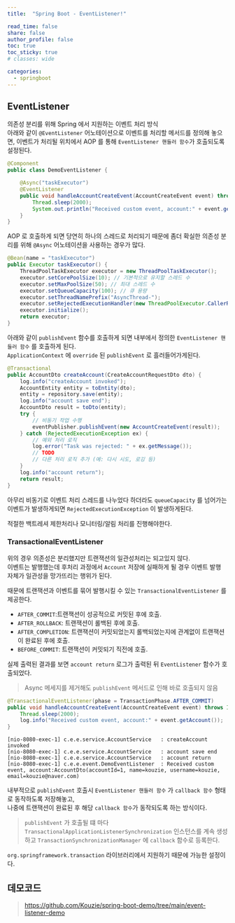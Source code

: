 ```yaml
---
title:  "Spring Boot - EventListener!"

read_time: false
share: false
author_profile: false
toc: true
toc_sticky: true
# classes: wide

categories:
  - springboot
---
```


## EventListener

의존성 분리를 위해 Spring 에서 지원하는 이벤트 처리 방식  
아래와 같이 `@EventListener` 어노테이션으로 이벤트를 처리할 메서드를 정의해 놓으면, 이벤트가 처리될 위치에서 AOP 를 통해 `EventListener 핸들러 함수`가 호출되도록 설정된다.  

```java
@Component
public class DemoEventListener {

    @Async("taskExecutor")
    @EventListener
    public void handleAccountCreateEvent(AccountCreateEvent event) throws InterruptedException {
        Thread.sleep(2000);
        System.out.println("Received custom event, account:" + event.getAccount());
    }
}
```

AOP 로 호출하게 되면 당연히 하나의 스레드로 처리되기 때문에 좀더 확실한 의존성 분리를 위해 `@Async` 어노테이션을 사용하는 경우가 많다.  

```java
@Bean(name = "taskExecutor")
public Executor taskExecutor() {
    ThreadPoolTaskExecutor executor = new ThreadPoolTaskExecutor();
    executor.setCorePoolSize(10); // 기본적으로 유지할 스레드 수
    executor.setMaxPoolSize(50); // 최대 스레드 수
    executor.setQueueCapacity(100); // 큐 용량
    executor.setThreadNamePrefix("AsyncThread-");
    executor.setRejectedExecutionHandler(new ThreadPoolExecutor.CallerRunsPolicy()); // 처리되지 않은 작업 처리 정책
    executor.initialize();
    return executor;
}
```

아래와 같이 `publishEvent` 함수를 호출하게 되면 내부에서 정의한 `EventListener 핸들러 함수` 를 호출하게 된다.  
`ApplicationContext` 에 `override` 된 `publishEvent` 로 흘러들어가게된다.  

```java
@Transactional
public AccountDto createAccount(CreateAccountRequestDto dto) {
    log.info("createAccount invoked");
    AccountEntity entity = toEntity(dto);
    entity = repository.save(entity);
    log.info("account save end");
    AccountDto result = toDto(entity);
    try {
        // 비동기 작업 수행
        eventPublisher.publishEvent(new AccountCreateEvent(result));
    } catch (RejectedExecutionException ex) {
        // 예외 처리 로직
        log.error("Task was rejected: " + ex.getMessage());
        // TODO
        // 다른 처리 로직 추가 (예: 다시 시도, 로깅 등)
    }
    log.info("account return");
    return result;
}
```

아무리 비동기로 이벤트 처리 스레드를 나누었다 하더라도 `queueCapacity` 를 넘어가는 이벤트가 발생하게되면 `RejectedExecutionException` 이 발생하게된다.  

적절한 백트레셔 제한처리나 모니터링/알림 처리를 진행해야한다.  

### TransactionalEventListener

위의 경우 의존성은 분리했지만 트랜잭션의 일관성처리는 되고있지 않다.  
이벤트는 발행했는데 후처리 과정에서 `Account` 저장에 실패하게 될 경우 이벤트 발행 자체가 일관성을 망가뜨리는 행위가 된다.  

때문에 트랜잭션과 이벤트를 묶어 발행시킬 수 있는 `TransactionalEventListener` 를 제공한다.  

- `AFTER_COMMIT`:트랜잭션이 성공적으로 커밋된 후에 호출.  
- `AFTER_ROLLBACK`: 트랜잭션이 롤백된 후에 호출.  
- `AFTER_COMPLETION`: 트랜잭션이 커밋되었는지 롤백되었는지에 관계없이 트랜잭션이 완료된 후에 호출.  
- `BEFORE_COMMIT`: 트랜잭션이 커밋되기 직전에 호출.
  

실제 출력된 결과를 보면 `account return` 로그가 출력된 뒤 `EventListener` 함수가 호출되었다.  

> Async 메세지를 제거해도 `publishEvent` 메서드로 인해 바로 호출되지 않음  

```java
@TransactionalEventListener(phase = TransactionPhase.AFTER_COMMIT)
public void handleAccountCreateEvent(AccountCreateEvent event) throws InterruptedException {
    Thread.sleep(2000);
    log.info("Received custom event, account:" + event.getAccount());
}
```

```log
[nio-8080-exec-1] c.e.e.service.AccountService   : createAccount invoked
[nio-8080-exec-1] c.e.e.service.AccountService   : account save end
[nio-8080-exec-1] c.e.e.service.AccountService   : account return
[nio-8080-exec-1] c.e.e.event.DemoEventListener  : Received custom event, account:AccountDto(accountId=1, name=kouzie, username=kouzie, email=kouzie@naver.com)
```

내부적으로 `publishEvent` 호출시 `EventListener 핸들러 함수` 가 `callback 함수` 형태로 동작하도록 저장해놓고,  
나중에 트랜잭션이 완료된 후 해당 `callback 함수`가 동작되도록 하는 방식이다.  

> `publishEvent` 가 호출될 떄 마다 `TransactionalApplicationListenerSynchronization` 인스턴스를 계속 생성하고 `TransactionSynchronizationManager` 에 `callback` 함수로 등록한다.  

`org.springframework.transaction` 라이브러리에서 지원하기 때문에 가능한 설정이다.  

## 데모코드  

> <https://github.com/Kouzie/spring-boot-demo/tree/main/event-listener-demo>